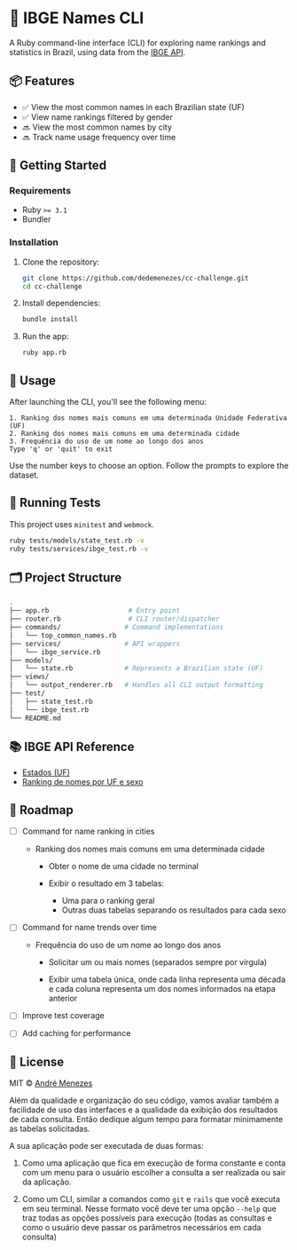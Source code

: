 # 👶 IBGE Names CLI

A Ruby command-line interface (CLI) for exploring name rankings and statistics in Brazil, using data from the [IBGE API](https://servicodados.ibge.gov.br/api/docs/nomes).

## 📦 Features

- ✅ View the most common names in each Brazilian state (UF)
- ✅ View name rankings filtered by gender
- 🔜 View the most common names by city
- 🔜 Track name usage frequency over time

## 🏃 Getting Started

### Requirements

- Ruby `>= 3.1`
- Bundler

### Installation

1. Clone the repository:

   ```bash
   git clone https://github.com/dedemenezes/cc-challenge.git
   cd cc-challenge
   ```

2. Install dependencies:

   ```bash
   bundle install
   ```

3. Run the app:

   ```bash
   ruby app.rb
   ```

## 📖 Usage

After launching the CLI, you'll see the following menu:

```
1. Ranking dos nomes mais comuns em uma determinada Unidade Federativa (UF)
2. Ranking dos nomes mais comuns em uma determinada cidade
3. Frequência do uso de um nome ao longo dos anos
Type 'q' or 'quit' to exit
```

Use the number keys to choose an option. Follow the prompts to explore the dataset.

## 🧪 Running Tests

This project uses `minitest` and `webmock`.

```bash
ruby tests/models/state_test.rb -v
ruby tests/services/ibge_test.rb -v
```

## 🗂️ Project Structure

```bash
.
├── app.rb                    # Entry point
├── router.rb                 # CLI router/dispatcher
├── commands/                # Command implementations
│   └── top_common_names.rb
├── services/                # API wrappers
│   └── ibge_service.rb
├── models/
│   └── state.rb             # Represents a Brazilian state (UF)
├── views/
│   └── output_renderer.rb   # Handles all CLI output formatting
├── test/
│   ├── state_test.rb
│   └── ibge_test.rb
└── README.md
```

## 📚 IBGE API Reference

- [Estados (UF)](https://servicodados.ibge.gov.br/api/v1/localidades/estados)
- [Ranking de nomes por UF e sexo](https://servicodados.ibge.gov.br/api/v2/censos/nomes/ranking)

## 🚀 Roadmap

- [ ] Command for name ranking in cities
  - Ranking dos nomes mais comuns em uma determinada cidade

    - Obter o nome de uma cidade no terminal

    - Exibir o resultado em 3 tabelas:
      - Uma para o ranking geral
      - Outras duas tabelas separando os resultados para cada sexo
- [ ] Command for name trends over time
  - Frequência do uso de um nome ao longo dos anos

    - Solicitar um ou mais nomes (separados sempre por vírgula)

    - Exibir uma tabela única, onde cada linha representa uma década e cada coluna representa um dos nomes informados na etapa anterior

- [ ] Improve test coverage
- [ ] Add caching for performance


## 📜 License

MIT © [André Menezes](https://github.com/dedemenezes)


Além da qualidade e organização do seu código, vamos avaliar também a facilidade de uso das interfaces e a qualidade da exibição dos resultados de cada consulta. Então dedique algum tempo para formatar minimamente as tabelas solicitadas.

A sua aplicação pode ser executada de duas formas:

1. Como uma aplicação que fica em execução de forma constante e conta com um menu para o usuário escolher a consulta a ser realizada ou sair da aplicação.

2. Como um CLI, similar a comandos como `git` e `rails` que você executa em seu terminal. Nesse formato você deve ter uma opção `--help` que traz todas as opções possíveis para execução (todas as consultas e como o usuário deve passar os parâmetros necessários em cada consulta)
